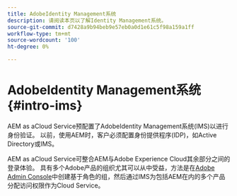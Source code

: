 ```yaml
---
title: AdobeIdentity Management系统
description: 请阅读本页以了解Identity Management系统。
source-git-commit: d7428a9b94beb9e57eb0a0d1e61c5f98a159a1ff
workflow-type: tm+mt
source-wordcount: '100'
ht-degree: 0%

---
```



# AdobeIdentity Management系统{#intro-ims}

AEM as aCloud Service预配置了AdobeIdentity Management系统(IMS)以进行身份验证。 以前，使用AEM时，客户必须配置身份提供程序(IDP)，如Active Directory或IMS。

AEM as aCloud Service可整合AEM与Adobe Experience Cloud其余部分之间的登录体验。 具有多个Adobe产品的组织尤其可以从中受益，方法是在[Adobe Admin Console](/help/onboarding/learn-concepts/admin-console.md)中创建基于角色的组，然后通过IMS为包括AEM在内的多个产品分配访问权限作为Cloud Service。